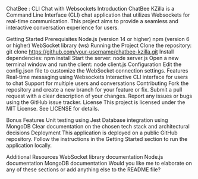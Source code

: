ChatBee : CLI Chat with Websockets
Introduction
ChatBee KZilla is a Command Line Interface (CLI) chat application that utilizes Websockets for real-time communication. This project aims to provide a seamless and interactive conversation experience for users.

Getting Started
Prerequisites
Node.js (version 14 or higher)
npm (version 6 or higher)
WebSocket library (ws)
Running the Project
Clone the repository: git clone https://github.com/your-username/chatbee-kzilla.git
Install dependencies: npm install
Start the server: node server.js
Open a new terminal window and run the client: node client.js
Configuration
Edit the config.json file to customize the WebSocket connection settings.
Features
Real-time messaging using Websockets
Interactive CLI interface for users to chat
Support for multiple users and conversations
Contributing
Fork the repository and create a new branch for your feature or fix.
Submit a pull request with a clear description of your changes.
Report any issues or bugs using the GitHub issue tracker.
License
This project is licensed under the MIT License. See LICENSE for details.

Bonus Features
Unit testing using Jest
Database integration using MongoDB
Clear documentation on the chosen tech stack and architectural decisions
Deployment
This application is deployed on a public GitHub repository. Follow the instructions in the Getting Started section to run the application locally.

Additional Resources
WebSocket library documentation
Node.js documentation
MongoDB documentation
Would you like me to elaborate on any of these sections or add anything else to the README file?
